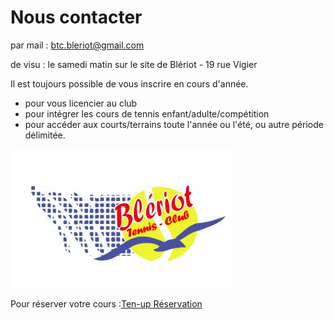 # Nous contacter

par mail : btc.bleriot@gmail.com

de visu : le samedi matin sur le site de Blériot - 19 rue Vigier 


Il est toujours possible de vous inscrire en cours d'année.

- pour vous licencier au club
- pour intégrer les cours de tennis enfant/adulte/compétition
- pour accéder aux courts/terrains toute l'année ou l'été, ou autre période délimitée.

![](img/logoTCB.png) 

Pour réserver votre cours :[Ten-up Réservation](https://mon-espace-tennis.fft.fr/club/11620174) 
